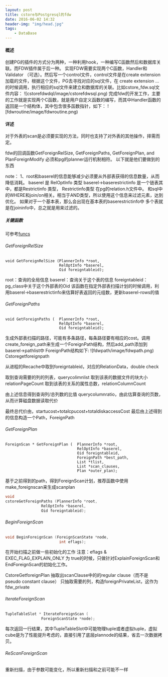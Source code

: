 ```yaml
---
layout: post
title: cstore与Postgresql的fdw
date: 2016-06-02 14:32
header-img: "img/head.jpg"
tags:
    - DataBase
---
```


#### 概述

创建PG的插件的方式分为两种，一种利用hook，一种编写C函数然后和数据库关联。而FDW插件属于后一种。
实现FDW需要实现两个C函数，Handler和 Validator （可选）。然后写一个control文件，control文件是在create extension加载的文件，根据这个文件，PG去寻找对应的sql文件，在 create extension … 的时候调用，执行相应的sql文件来建立和数据库的关联。比如cstore_fdw.sql文件内容：
![cstorefdwdql/image/cstorefdwsql.png)
 	完成fdw的开发工作，主要的工作就是实现两个C函数，就是用户自定义函数的编写，而其中Handler函数的返回是一个结构体，其中包含很多函数指针，如下：
![fdwroutine/image/fdwroutine.png)



#### 详述

对于外表的scan是必须要实现的方法，同时也支持了对外表的其他操作，择需而定。

fdw的回调函数GetForeignRelSize, GetForeignPaths, GetForeignPlan, and PlanForeignModify 必须和pg的planner运行机制相符。
以下就是他们要做到的东西

note：
1、root和baserel的信息能够减少必须要从外部表获得的信息数量，从而降低消耗。
baserel 是 RelOptInfo 类型
baserel->baserestrictinfo 是一个链表其中，都是Restrictinfo 类型，
Restrictinfo类型 在pg的relation.h文件中。
和sql中的WHERE和join/on相关。相当于AND类型，所以使用这个信息来过滤元素，达到优化。
如果对于一个基本表，那么会出现在基本表的baserestrictinfo中
多个表就是在joininfo中，总之就是用来过滤的。

##### 关键函数
可参考[funcs][funcs]
###### GetForeignRelSize
```
void GetForeignRelSize (PlannerInfo *root,
                   		RelOptInfo *baserel,
                   		Oid foreigntableid);
```
root：查询的全局信息
baserel：查询关于这个表的信息
foreigntableid：pg_class中关于这个外部表的Oid
该函数在指定外部表扫描计划的时候调用，利用baserel->baserestrictinfo来估算好表返回的元组数，更新baserel-rows的值

###### GetForeignPaths
```
void GetForeignPaths (	PlannerInfo *root,
						RelOptInfo *baserel,
						Oid foreigntableid);
```
生成外部表扫描的路径，可能有多条路径，每条路径要有相应的cost。调用create_foreign_path来生成一个ForeignPath结构，然后add_path添加到baserel->pathlist中
ForeignPath结构如下:
![fdwpath/image/fdwpath.png)
Cstoregetforeignpath

从进程的Recache中取到foreigntableid，对应的RelationData，double check

取到查询需要的列的列表，querycolimnlist
取到该表的数据文件的块大小 relationPageCount
取到该表的关系的属性总数，relationColumnCount

由上述信息得到查询列/总列数的比值 querycolumnratio，由此估算查询的页数，从而计算磁盘数据读取代价

最终总代价由，startucost+totalcpucost+totaldiskaccessCost
最后由上述得到的信息构造一个Path，ForeignPath

###### GetForeignPlan
```
ForeignScan * GetForeignPlan (	PlannerInfo *root,
								RelOptInfo *baserel,
								Oid foreigntableid,
								ForeignPath *best_path,
								List *tlist,
								List *scan_clauses,
								Plan *outer_plan);
```
基于之前得到的path，得到ForeignScan计划，推荐函数中使用make_foreignscan来生成scanplan

```c++
void
cstoreGetForeignPaths (PlannerInfo *root,
                RelOptInfo *baserel,
                Oid foreigntableid);
```
###### BeginForeignScan
```c++
void BeginForeignScan (ForeignScanState *node,
						int eflags);
```
在开始扫描之前做一些初始化的工作
注意：eflags & EXEC_FLAG_EXPLAIN_ONLY 为 true的时候，只做针对ExplainForeignScan和EndForeignScan的初始化工作。

CstoreGetforeignPlan 抽取出scanClause中的的regular clause（而不是pseudo constant clause）
只抽取需要的列，构造foreignPrivateList，这作为fdw_private

###### IterateForeignScan
```c++
TupleTableSlot * IterateForeignScan (
				ForeignScanState *node);
```
每次返回一行结果，其中TupleTableSlot中可能物理tuple或者虚拟tuple，虚拟cube是为了性能提升考虑的，直接引用了底层plannode的结果，省去一次数据拷贝。

###### ReScanForeignScan

重新扫描，由于参数可能变化，所以重新扫描和之前可能不一样

[funcs]: https://www.postgresql.org/docs/current/static/fdw-callbacks.html#FDW-CALLBACKS-SCAN
